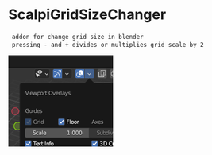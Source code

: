 # ScalpiGridSizeChanger
     addon for change grid size in blender
     pressing - and + divides or multiplies grid scale by 2
![preview](preview.png?raw=true "Optional Title")
